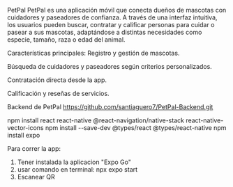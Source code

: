 PetPal
PetPal es una aplicación móvil que conecta dueños de mascotas con cuidadores y paseadores de confianza. A través de una interfaz intuitiva, los usuarios pueden buscar, contratar y calificar personas para cuidar o pasear a sus mascotas, adaptándose a distintas necesidades como especie, tamaño, raza o edad del animal.

Características principales:
Registro y gestión de mascotas.

Búsqueda de cuidadores y paseadores según criterios personalizados.

Contratación directa desde la app.

Calificación y reseñas de servicios.


Backend de PetPal
https://github.com/santiaguero7/PetPal-Backend.git


npm install react react-native @react-navigation/native-stack react-native-vector-icons
npm install --save-dev @types/react @types/react-native
npm install expo

Para correr la app:
1. Tener instalada la aplicacion "Expo Go"
2. usar comando en terminal:
npx expo start
3. Escanear QR
